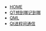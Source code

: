 * [HOME](/README.md)
* [QT想到哪记到哪](/02_Qt/Qt想到哪记到哪/QT想到哪记到哪.md)
* [QML](/02_Qt/Qml/README.md)
* [Qt进程间通信](/02_Qt/QT进程间通信/进程间通信(IPC).md)